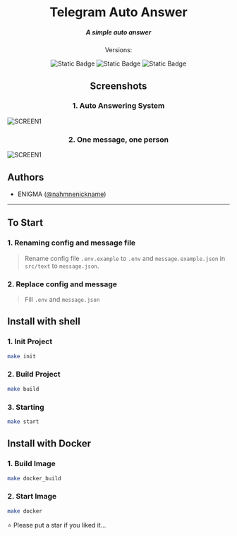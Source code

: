 <h1 align="center">Telegram Auto Answer</h1>
<h5 align="center">A simple auto answer</h5>
<p align="center">Versions:</p>

<p align="center">
    <img alt="Static Badge" src="https://img.shields.io/badge/build-v5.1.6-brightgreen?style=for-the-badge&logo=typescript&label=%20&labelColor=black&color=blue">
    <img alt="Static Badge" src="https://img.shields.io/badge/build-v18.16.1-brightgreen?style=for-the-badge&logo=node.js&label=%20&labelColor=black&color=red">
    <img alt="Static Badge" src="https://img.shields.io/badge/build-v1.22.19-brightgreen?style=for-the-badge&logo=yarn&label=%20&labelColor=black&color=blue">
</p>

<h2 align="center">Screenshots</h2>
<div>
    <h3 align="center">1. Auto Answering System</h3>
    <img alt="SCREEN1" src="https://cdn.discordapp.com/attachments/1119771266845515867/1137497024686739498/image.png">
    <h3 align="center">2. One message, one person</h3>
    <img alt="SCREEN1" src="https://cdn.discordapp.com/attachments/1119771266845515867/1137498300086493324/image.png">
</div>


## Authors

- ENIGMA ([@nahmnenickname](https://t.me/nahmnenickname))

____

## To Start

### 1. Renaming config and message file
> Rename config file `.env.example` to `.env` and `message.example.json` in `src/text` to `message.json`.

### 2. Replace config and message
> Fill `.env` and `message.json`

## Install with shell

### 1. Init Project
```bash
make init
```

### 2. Build Project
```bash
make build
```

### 3. Starting
```bash
make start
```

## Install with Docker

### 1. Build Image
```bash
make docker_build
```

### 2. Start Image
```bash
make docker
```


⭐ Please put a star if you liked it...